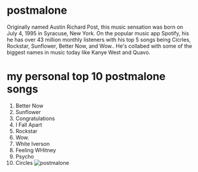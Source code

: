 # postmalone
Originally named Austin Richard Post, this music sensation was born on July 4, 1995 in Syracuse, New York. On the popular music app Spotify, his he has over 43 million monthly listeners with his top 5 songs being Cicrles, Rockstar, Sunflower, Better Now, and Wow.. He's collabed with some of the biggest names in music today like Kanye West and Quavo. 
# my personal top 10 postmalone songs
1. Better Now
2. Sunflower
3. Congratulations
4. I Fall Apart
5. Rockstar
6. Wow. 
7. White Iverson
8. Feeling WHitney
9. Psycho
10. Circles
![postmalone](https://www.bing.com/images/search?view=detailV2&ccid=lF7AeZIK&id=E62B61B80DCD194E8B4580EA8875ACB5DADA445C&thid=OIP.lF7AeZIK45tlFl63xh_lvgHaE8&mediaurl=https%3a%2f%2fupload.wikimedia.org%2fwikipedia%2fcommons%2f2%2f29%2fPost_Malone_Stavernfestivalen_2018_%2528202156%2529.jpg&exph=600&expw=900&q=post+malone+&simid=608033422252706465&ck=D1B2B235C1ED84233581BC4BF360FFAA&selectedIndex=2&FORM=IRPRST&ajaxhist=0)
